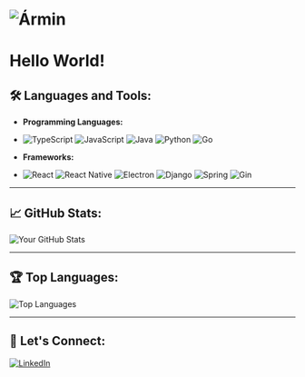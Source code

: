 <h1 align="left">
  <img src="https://readme-typing-svg.herokuapp.com?font=Montserrat&size=60&pause=1000&color=658147&center=true&vCenter=true&width=435&lines=Ármin" alt="Ármin" />
</h1>

# Hello World!

## 🛠️ Languages and Tools:

- **Programming Languages:**
- ![TypeScript](https://img.shields.io/badge/-TypeScript-000?logo=typescript)
  ![JavaScript](https://img.shields.io/badge/-JavaScript-000?logo=javascript)
  ![Java](https://img.shields.io/badge/-Java-000?logo=java)
  ![Python](https://img.shields.io/badge/-Python-000?logo=python)
  ![Go](https://img.shields.io/badge/-Go-000?logo=go)

- **Frameworks:**
- ![React](https://img.shields.io/badge/-React-000?logo=react)
  ![React Native](https://img.shields.io/badge/-React%20Native-000?logo=react)
  ![Electron](https://img.shields.io/badge/-Electron-000?logo=electron)
  ![Django](https://img.shields.io/badge/-Django-000?logo=django)
  ![Spring](https://img.shields.io/badge/-Spring-000?logo=spring)
  ![Gin](https://img.shields.io/badge/-Gin-000?logo=go)

  
---

## 📈 GitHub Stats:

![Your GitHub Stats](https://github-readme-stats.vercel.app/api?username=barmin15&show_icons=true&theme=radical)

---

## 🏆 Top Languages:

![Top Languages](https://github-readme-stats.vercel.app/api/top-langs/?username=barmin15&layout=compact&theme=radical)

---

## 🤝 Let's Connect:

[![LinkedIn](https://img.shields.io/badge/-LinkedIn-blue?logo=linkedin)](https://www.linkedin.com/in/barmin/)

